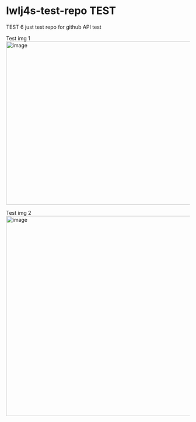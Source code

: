 # Iwlj4s-test-repo TEST
TEST 6
just test repo for github API test

Test img 1
<img width="1153" height="446" alt="image" src="https://github.com/user-attachments/assets/a5672d97-97c6-47db-a0e6-c6f198de893f" />


Test img 2
<img width="1266" height="547" alt="image" src="https://github.com/user-attachments/assets/cd5df398-a096-4824-b85f-bf57749629ab" />
